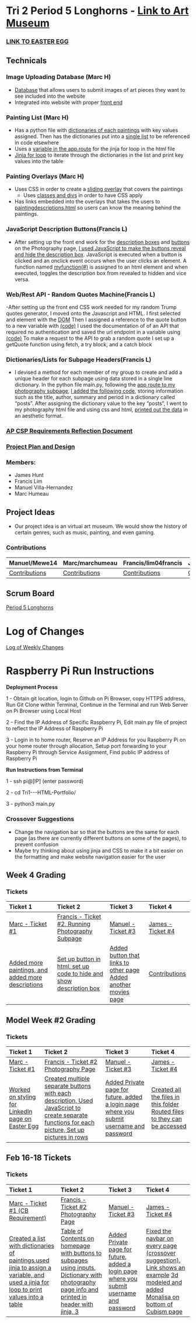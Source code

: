 # Tri 2 Period 5 Longhorns - [Link to Art Museum](http://76.176.107.1/)

### [LINK TO EASTER EGG](http://76.176.107.1/marc)



## Technicals

### Image Uploading Database (Marc H)
- [Database](https://github.com/lim04francis/Tri2---p5longhorns/blob/42dd9608cb96f2554bfadddc52021f91c185e5bf/main.py#L142-L165) that allows users to submit images of art pieces they want to see included into the website
- Integrated into website with proper [front end](https://github.com/lim04francis/Tri2---p5longhorns/blob/682d4e079c920b7f9a759b56cc563603956a7141/templates/index.html#L189-L192)

### Painting List (Marc H)
- Has a python file with [dictionaries of each paintings](https://github.com/lim04francis/Tri2---p5longhorns/blob/40bbc06216777d0b60c6d700c9be540a6379ab43/paintings.py#L1-L27) with key values assigned. Then has the dictionaries put into a [single list](https://github.com/lim04francis/Tri2---p5longhorns/blob/40bbc06216777d0b60c6d700c9be540a6379ab43/paintings.py#L29) to be referenced in code elsewhere
- Uses a [variable in the app.route](https://github.com/lim04francis/Tri2---p5longhorns/blob/40bbc06216777d0b60c6d700c9be540a6379ab43/main.py#L106-L108) for the jinja for loop in the html file
- [Jinja for loop](https://github.com/lim04francis/Tri2---p5longhorns/blob/40bbc06216777d0b60c6d700c9be540a6379ab43/templates/paintinglist.html#L124-L139) to iterate through the dictionaries in the list and print key values into the table

### Painting Overlays (Marc H)
- Uses CSS in order to create a [sliding overlay](https://github.com/lim04francis/Tri2---p5longhorns/blob/04f124523ddc6f6416bd2b3a7f77d0d9be4bb635/templates/cubism.html#L50-L160) that covers the paintings
  - Uses [classes and divs](https://github.com/lim04francis/Tri2---p5longhorns/blob/04f124523ddc6f6416bd2b3a7f77d0d9be4bb635/templates/cubism.html#L181-L189) in order to have CSS apply
- Has links embedded into the overlays that takes the users to [paintingdescriptions.html](https://github.com/lim04francis/Tri2---p5longhorns/blob/main/templates/paintingdescriptions.html) so users can know the meaning behind the paintings.



### JavaScript Description Buttons(Francis L)
- After setting up the front end work for the [description boxes](https://github.com/lim04francis/Tri2---p5longhorns/blob/04f124523ddc6f6416bd2b3a7f77d0d9be4bb635/templates/photography.html#L185-L225) and [buttons](https://github.com/lim04francis/Tri2---p5longhorns/blob/04f124523ddc6f6416bd2b3a7f77d0d9be4bb635/templates/photography.html#L256-L311) on the Photography page, [I used JavaScript to make the buttons reveal and hide the description box](https://github.com/lim04francis/Tri2---p5longhorns/blob/04f124523ddc6f6416bd2b3a7f77d0d9be4bb635/templates/photography.html#L317-L358). JavaScript is executed when a button is clicked and an onclick event occurs when the user clicks an element. A function named [myfunction(#)](https://github.com/lim04francis/Tri2---p5longhorns/blob/a33dd4f226630c22b76f2693621cfcb42e4e69a5/templates/photography.html#L258) is assigned to an html element and when executed, toggles the description box from revealed to hidden and vice versa.

### Web/Rest API - Random Quotes Machine(Francis L)
-After setting up the front end CSS work needed for my random Trump quotes generator, I moved onto the Javascript and HTML. I first selected and element with the [DOM](https://github.com/lim04francis/Tri2---p5longhorns/blob/a33dd4f226630c22b76f2693621cfcb42e4e69a5/templates/quotesapi.html#L185) 
Then I assigned a reference to the quote button to a new variable with [(code)](https://github.com/lim04francis/Tri2---p5longhorns/blob/a33dd4f226630c22b76f2693621cfcb42e4e69a5/templates/quotesapi.html#L185)
I used the documentation of of an API that required no authentication and saved the url endpoint in a variable using 
[(code)](https://github.com/lim04francis/Tri2---p5longhorns/blob/a33dd4f226630c22b76f2693621cfcb42e4e69a5/templates/quotesapi.html#L188)
To make a request to the API to grab a random quote I set up a getQuote function using fetch, a try block, and a catch block 

### Dictionaries/Lists for Subpage Headers(Francis L)
- I devised a method for each member of my group to create and add a unique header for each subpage using data stored in a single line dictionary. In the python file main.py, following the [app route to my photography subpage](https://github.com/lim04francis/Tri2---p5longhorns/blob/a33dd4f226630c22b76f2693621cfcb42e4e69a5/main.py#L26-L29), [I added the following code](https://github.com/lim04francis/Tri2---p5longhorns/blob/a33dd4f226630c22b76f2693621cfcb42e4e69a5/main.py#L28), storing information such as the title, author, summary and period in a dictionary called “posts”. After assigning the dictionary value to the key “posts”, I went to my photography html file and using css and html, [printed out the data](https://github.com/lim04francis/Tri2---p5longhorns/blob/a33dd4f226630c22b76f2693621cfcb42e4e69a5/templates/photography.html#L242-L250) in an aesthetic format. 





### [AP CSP Requirements Reflection Document](https://docs.google.com/document/d/1VXpFwf4a9hbRfqNfUkyfq4cgYS_rohieEd5pFr5qums/edit?usp=sharing)

### [Project Plan and Design](https://docs.google.com/document/d/17C_nAyFtFvbdhyxUsUb1094QCTnxOj8Qtv0jS7bWbzI/edit?usp=sharing)

### Members:
- James Hunt
- Francis Lim
- Manuel Villa-Hernandez
- Marc Humeau

## Project Ideas
- Our project idea is an virtual art museum. We would show the history of certain genres, such as music, painting, and even gaming.

### Contributions 

| Manuel/Mewe14        | Marc/marchumeau                              |  Francis/lim04francis  | James/Bob1437                                   |
| ------------- |:-------------                                |:-----    |:----                                            |
| [Contributions](https://github.com/Mewe14)               |[Contributions](https://github.com/marchumeau)|[Contributions](https://github.com/lim04francis)|[Contributions](https://github.com/Bob1437)      |


## Scrum Board
[Period 5 Longhorns](https://github.com/lim04francis/Tri2---p5longhorns/projects/1)


# Log of Changes
[Log of Weekly Changes](https://github.com/lim04francis/Tri2---p5longhorns/projects/2)





# Raspberry Pi Run Instructions
   **Deployment Process**
   
   1 - Obtain git location, login to Github on Pi Browser, copy HTTPS address, Run Git Clone within Terminal, Continue in the Terminal and run Web Server on Pi Browser using Local Host
   
   2 - Find the IP Address of Specific Raspberry Pi, Edit main.py file of project to reflect the IP Address of Raspberry Pi
   
   3 - Login in to home router, Reserve an IP Address for you Raspberry Pi on your home router through allocation, Setup port forwarding to your Raspberry Pi through Service Assignment, Find public IP address of Raspberry Pi

   **Run Instructions from Terminal**
   
   1 - ssh pi@[IP] (enter password)
   
   2 - cd Tri1---HTML-Portfolio/
   
   3 - python3 main.py
   

### Crossover Suggestions
- Change the navigation bar so that the buttons are the same for each page (as there are currently different buttons on some of the pages), to prevent confusion 
- Maybe try thinking about using jinja and CSS to make it a bit easier on the formatting and make website navigation easier for the user



## Week 4 Grading 
### Tickets
| Ticket 1  | Ticket 2  | Ticket 3 | Ticket 4  |
| :------------- |:-------------                                |:-----    |:----                                            |
| [Marc - Ticket #1](https://github.com/lim04francis/Tri2---p5longhorns/projects/1#card-52605914)               |[Francis - Ticket #2](https://github.com/lim04francis/Tri2---p5longhorns/projects/1#card-52606518)[, Running Photography Subpage](http://76.176.107.1/photography)|[Manuel - Ticket #3](https://github.com/lim04francis/Tri2---p5longhorns/projects/1#card-52607517)|[James - Ticket #4](https://github.com/lim04francis/Tri2---p5longhorns/projects/1#card-52772616)      |
| [Added more paintings,](https://github.com/lim04francis/Tri2---p5longhorns/blob/65b20709bcfd9f6603c30a3241d2870623146cca/templates/cubism.html#L220)[ and added more descriptions](https://github.com/lim04francis/Tri2---p5longhorns/blob/ce63d00e5b3a677b5af804ca4c8636a74d966a77/templates/paintingdescriptions.html#L152)               |[Set up button in html,](https://github.com/lim04francis/Tri2---p5longhorns/blob/fb795bfdf542c032f86516f949e20d80e565c4ef/templates/photography.html#L211)[ set up code to hide and show description box](https://github.com/lim04francis/Tri2---p5longhorns/blob/d0dcd78a4e118dbca119c27fcdecd00c3405ab59/templates/photography.html#L255)|[Added button that links to other page](https://github.com/lim04francis/Tri2---p5longhorns/blob/58c6a17980ef8a29c46785c8d80f823dbcd379e7/templates/Movies.html#L18) [Added another movies page](https://github.com/lim04francis/Tri2---p5longhorns/blob/58c6a17980ef8a29c46785c8d80f823dbcd379e7/templates/actionmovies.html#L1)      | [Contributions](https://github.com/Bob1437)      |

## Model Week #2 Grading 
### Tickets
| Ticket 1  | Ticket 2  | Ticket 3 | Ticket 4  |
| :------------- |:-------------                                |:-----    |:----                                            |
| [Marc - Ticket #1](https://github.com/lim04francis/Tri2---p5longhorns/projects/1#card-53785220)               |[Francis - Ticket #2](https://github.com/lim04francis/Tri2---p5longhorns/projects/1#card-53784992)[ Photography Page](http://76.176.107.1/photography)|[Manuel - Ticket #3](https://github.com/lim04francis/Tri2---p5longhorns/projects/1#card-53785621)|[James - Ticket #4](https://github.com/lim04francis/Tri2---p5longhorns/projects/1#card-53793743)      |
| [Worked on styling for LinkedIn page on Easter Egg](https://github.com/lim04francis/Tri2---p5longhorns/blob/26d566acd2708728b356ce29aa12ef4d5aeadb89/templates/marclinkedin.html#L3-L120)     |[Created multiple separate buttons with each description,](https://github.com/lim04francis/Tri2---p5longhorns/blob/3df21013322bdf6736d22cde01f05c4a8c29e8dc/templates/photography.html#L185-L225)[ Used JavaScript to create separate functions for each picture, ](https://github.com/lim04francis/Tri2---p5longhorns/blob/4c7f5210cdb9c0f972df95f3c09df3f1d6750a49/templates/photography.html#L309-L350)[Set up pictures in rows](https://github.com/lim04francis/Tri2---p5longhorns/blob/7b88445867f79b543adcbdf6771b8ebf7b8f5c6e/templates/photography.html#L246-L304)|[Added Private page for future, added a login page where you submit username and password](https://github.com/lim04francis/Tri2---p5longhorns/blob/04d911884ef52cf2fa1bbd71f00ee346cd609958/templates/login.html#L83-L131) [](https://github.com/lim04francis/Tri2---p5longhorns/blob/58c6a17980ef8a29c46785c8d80f823dbcd379e7/templates/actionmovies.html#L1)      | [Created all the files in this folder](https://github.com/lim04francis/Tri2---p5longhorns/tree/main/templates/Music) [Routed files to they can be accessed](https://github.com/lim04francis/Tri2---p5longhorns/blob/22899867dee6f003a3e1f5b60f7e330725e3c359/main.py#L49-L89) |


## Feb 16-18 Tickets 
### Tickets
| Ticket 1  | Ticket 2  | Ticket 3 | Ticket 4  |
| :------------- |:-------------                                |:-----    |:----                                            |
| [Marc - Ticket #1 (CB Requirement)](https://github.com/lim04francis/Tri2---p5longhorns/projects/1#card-55067521)               |[Francis - Ticket #2](https://github.com/lim04francis/Tri2---p5longhorns/projects/1#card-55145327)[ Photography Page](http://76.176.107.1/photography)|[Manuel - Ticket #3](https://github.com/lim04francis/Tri2---p5longhorns/projects/1#card-55146220)|[James - Ticket #4](https://github.com/lim04francis/Tri2---p5longhorns/projects/1#card-53793743)      |
| [Created a list with dictionaries of paintings,](https://github.com/lim04francis/Tri2---p5longhorns/blob/e7e86da93aa27b8f02b527e0401604374a435428/paintings.py#L1-L17)[used jinja to assign a variable, ](https://github.com/lim04francis/Tri2---p5longhorns/blob/96fdbd147e8b56ecce9133a3f4ec6465d4da60fd/main.py#L105-L107)[and used a jinja for loop to print values into a table](https://github.com/lim04francis/Tri2---p5longhorns/blob/8ac185875c9bc702a04f21afbbc63f2850ec4a8c/templates/paintinglist.html#L121-L136 )    |[Table of Contents on homepage with buttons to subpages using inputs,]( https://github.com/lim04francis/Tri2---p5longhorns/blob/7180fa5e5bbf1bfe5446d9fe2b1abfee09499cf0/templates/home.html#L60-L133)[ Dictionary with photography page info and printed in header with jinja, ](https://github.com/lim04francis/Tri2---p5longhorns/blob/7180fa5e5bbf1bfe5446d9fe2b1abfee09499cf0/templates/photography.html#L243-L250)[3]( )|[Added Private page for future, added a login page where you submit username and password](https://github.com/lim04francis/Tri2---p5longhorns/blob/04d911884ef52cf2fa1bbd71f00ee346cd609958/templates/login.html#L83-L131) [](https://github.com/lim04francis/Tri2---p5longhorns/blob/58c6a17980ef8a29c46785c8d80f823dbcd379e7/templates/actionmovies.html#L1)      | [Fixed the navbar on every page (crossover suggestion). Link shows an example](https://github.com/lim04francis/Tri2---p5longhorns/blob/b7150392927ef6520ffd5a880daec9e4f38038eb/templates/home.html#L14-L23) [3d modeled and added Monalisa on bottom of Cubism page](https://github.com/lim04francis/Tri2---p5longhorns/blob/a88678e02d290a1489dd12eeeea050a338f88ad8/templates/cubism.html#L431-L444) |

